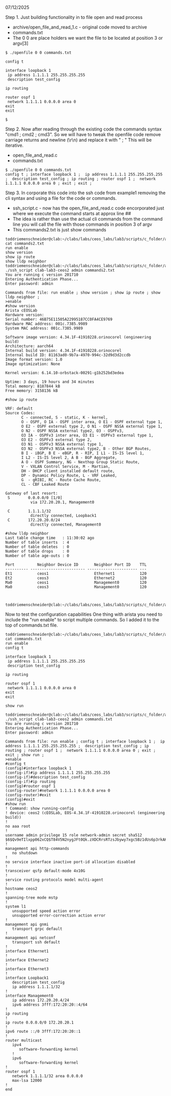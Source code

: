 07/12/2025

Step 1.
Just building functionality in to file open and read process
- archive/open_file_and_read_1.c - original code moved to archive
- commands.txt
- The 0 0 are place holders we want the file to be located at position 3 or argv[3]
```
$ ./openfile 0 0 commands.txt 

config t

interface loopback 1
 ip address 1.1.1.1 255.255.255.255
 description test_config

ip routing

router ospf 1
 network 1.1.1.1 0.0.0.0 area 0
exit
exit

$
```
Step 2.
Now after reading through the existing code the commands syntax "cmd1 ; cmd2 ; cmd3".
So we will have to tweak the openfile code remove carriage returns and newline (\r\n) and replace it with " ; "
This will be iterative.
- open_file_and_read.c
- commands.txt
```
$ ./openfile 0 0 commands.txt 
config t ; interface loopback 1 ;  ip address 1.1.1.1 255.255.255.255 ;  description test_config ; ip routing ; router ospf 1 ;  network 1.1.1.1 0.0.0.0 area 0 ; exit ; exit ;  
```
Step 3.
In corporate this code into the ssh code from example1 removing the cli syntax and using a file for the code or commands.
- ssh_script.c - now has the open_file_and_read.c code encorporated just where we execute the command starts at approx line ##
- The idea is rather than use the actual cli commands from the command line you will call the file with those commands in position 3 of argv
- This commands2.txt is just show commands
```
toddriemenschneider@clab:~/clabs/labs/ceos_labs/lab3/scripts/c_folder/arista_ssh$ cat commands2.txt
run enable
show version
show ip route
show lldp neighbor
toddriemenschneider@clab:~/clabs/labs/ceos_labs/lab3/scripts/c_folder/arista_ssh$ ./ssh_script clab-lab3-ceos2 admin commands2.txt
You are running c version 201710
Entering Authentication Phase...
Enter password: admin

Commands from file: run enable ; show version ; show ip route ; show lldp neighbor ; 
>enable
#show version
Arista cEOSLab
Hardware version: 
Serial number: 46B75E11505A22995187CC0FA4CE9769
Hardware MAC address: 001c.7385.9989
System MAC address: 001c.7385.9989

Software image version: 4.34.1F-41910228.orinocorel (engineering build)
Architecture: aarch64
Internal build version: 4.34.1F-41910228.orinocorel
Internal build ID: 81163ad0-9b7a-4970-994c-32d9d3d2ccdb
Image format version: 1.0
Image optimization: None

Kernel version: 6.14.10-orbstack-00291-g1b252bd3edea

Uptime: 3 days, 19 hours and 34 minutes
Total memory: 8187844 kB
Free memory: 3158136 kB

#show ip route

VRF: default
Source Codes:
       C - connected, S - static, K - kernel,
       O - OSPF, O IA - OSPF inter area, O E1 - OSPF external type 1,
       O E2 - OSPF external type 2, O N1 - OSPF NSSA external type 1,
       O N2 - OSPF NSSA external type2, O3 - OSPFv3,
       O3 IA - OSPFv3 inter area, O3 E1 - OSPFv3 external type 1,
       O3 E2 - OSPFv3 external type 2,
       O3 N1 - OSPFv3 NSSA external type 1,
       O3 N2 - OSPFv3 NSSA external type2, B - Other BGP Routes,
       B I - iBGP, B E - eBGP, R - RIP, I L1 - IS-IS level 1,
       I L2 - IS-IS level 2, A B - BGP Aggregate,
       A O - OSPF Summary, NG - Nexthop Group Static Route,
       V - VXLAN Control Service, M - Martian,
       DH - DHCP client installed default route,
       DP - Dynamic Policy Route, L - VRF Leaked,
       G  - gRIBI, RC - Route Cache Route,
       CL - CBF Leaked Route

Gateway of last resort:
 S        0.0.0.0/0 [1/0]
           via 172.20.20.1, Management0

 C        1.1.1.1/32
           directly connected, Loopback1
 C        172.20.20.0/24
           directly connected, Management0

#show lldp neighbor
Last table change time   : 11:30:02 ago
Number of table inserts  : 4
Number of table deletes  : 0
Number of table drops    : 0
Number of table age-outs : 0

Port          Neighbor Device ID       Neighbor Port ID    TTL
---------- ------------------------ ---------------------- ---
Et1           ceos1                    Ethernet1           120
Et2           ceos3                    Ethernet2           120
Ma0           ceos1                    Management0         120
Ma0           ceos3                    Management0         120



toddriemenschneider@clab:~/clabs/labs/ceos_labs/lab3/scripts/c_folder/arista_ssh$ 
```
Now to test the configuration capabilities
One thing with arista you need to include the "run enable" to script multiple commands. 
So I added it to the top of commands.txt file.
```
toddriemenschneider@clab:~/clabs/labs/ceos_labs/lab3/scripts/c_folder/arista_ssh$ cat commands.txt
run enable
config t

interface loopback 1
 ip address 1.1.1.1 255.255.255.255
 description test_config

ip routing

router ospf 1
 network 1.1.1.1 0.0.0.0 area 0
exit
exit

show run

toddriemenschneider@clab:~/clabs/labs/ceos_labs/lab3/scripts/c_folder/arista_ssh$ ./ssh_script clab-lab3-ceos2 admin commands.txt
You are running c version 201710
Entering Authentication Phase...
Enter password: admin

Commands from file: run enable ; config t ; interface loopback 1 ;  ip address 1.1.1.1 255.255.255.255 ;  description test_config ; ip routing ; router ospf 1 ;  network 1.1.1.1 0.0.0.0 area 0 ; exit ; exit ; show run ; 
>enable
#config t
(config)#interface loopback 1
(config-if)#ip address 1.1.1.1 255.255.255.255
(config-if)#description test_config
(config-if)#ip routing
(config)#router ospf 1
(config-router)#network 1.1.1.1 0.0.0.0 area 0
(config-router)#exit
(config)#exit
#show run
! Command: show running-config
! device: ceos2 (cEOSLab, EOS-4.34.1F-41910228.orinocorel (engineering build))
!
no aaa root
!
username admin privilege 15 role network-admin secret sha512 $6$Qv9eTIlxpp062xCQ$T84V5N2nygJFt0Qk.zXDCRrsRTzsJbywy7xgc5Bz1dUs6p3rkAKvQZwgdkhWKmmoclvMVU5fwgNH6q.p3HKT21
!
management api http-commands
   no shutdown
!
no service interface inactive port-id allocation disabled
!
transceiver qsfp default-mode 4x10G
!
service routing protocols model multi-agent
!
hostname ceos2
!
spanning-tree mode mstp
!
system l1
   unsupported speed action error
   unsupported error-correction action error
!
management api gnmi
   transport grpc default
!
management api netconf
   transport ssh default
!
interface Ethernet1
!
interface Ethernet2
!
interface Ethernet3
!
interface Loopback1
   description test_config
   ip address 1.1.1.1/32
!
interface Management0
   ip address 172.20.20.4/24
   ipv6 address 3fff:172:20:20::4/64
!
ip routing
!
ip route 0.0.0.0/0 172.20.20.1
!
ipv6 route ::/0 3fff:172:20:20::1
!
router multicast
   ipv4
      software-forwarding kernel
   !
   ipv6
      software-forwarding kernel
!
router ospf 1
   network 1.1.1.1/32 area 0.0.0.0
   max-lsa 12000
!
end

```
